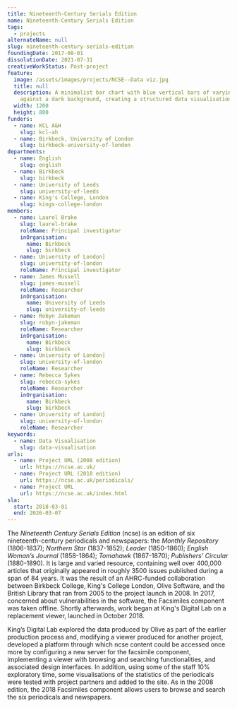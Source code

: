```yaml
---
title: Nineteenth-Century Serials Edition
name: Nineteenth-Century Serials Edition
tags:
  - projects
alternateName: null
slug: nineteenth-century-serials-edition
foundingDate: 2017-08-01
dissolutionDate: 2021-07-31
creativeWorkStatus: Post-project
feature:
  image: /assets/images/projects/NCSE--Data viz.jpg
  title: null
  description: A minimalist bar chart with blue vertical bars of varying heights
    against a dark background, creating a structured data visualisation.
  width: 1200
  height: 800
funders:
  - name: KCL A&H
    slug: kcl-ah
  - name: Birkbeck, University of London
    slug: birkbeck-university-of-london
departments:
  - name: English
    slug: english
  - name: Birkbeck
    slug: birkbeck
  - name: University of Leeds
    slug: university-of-leeds
  - name: King's College, London
    slug: kings-college-london
members:
  - name: Laurel Brake
    slug: laurel-brake
    roleName: Principal investigator
    inOrganisation:
      name: Birkbeck
      slug: birkbeck
  - name: University of London]
    slug: university-of-london
    roleName: Principal investigator
  - name: James Mussell
    slug: james-mussell
    roleName: Researcher
    inOrganisation:
      name: University of Leeds
      slug: university-of-leeds
  - name: Robyn Jakeman
    slug: robyn-jakeman
    roleName: Researcher
    inOrganisation:
      name: Birkbeck
      slug: birkbeck
  - name: University of London]
    slug: university-of-london
    roleName: Researcher
  - name: Rebecca Sykes
    slug: rebecca-sykes
    roleName: Researcher
    inOrganisation:
      name: Birkbeck
      slug: birkbeck
  - name: University of London]
    slug: university-of-london
    roleName: Researcher
keywords:
  - name: Data Visualisation
    slug: data-visualisation
urls:
  - name: Project URL (2008 edition)
    url: https://ncse.ac.uk/
  - name: Project URL (2018 edition)
    url: https://ncse.ac.uk/periodicals/
  - name: Project URL
    url: https://ncse.ac.uk/index.html
sla:
  start: 2018-03-01
  end: 2026-03-07
---
```


The _Nineteenth Century Serials Edition_ (ncse) is an edition of six nineteenth-century periodicals and newspapers: the _Monthly Repository_ (1806-1837); _Northern Star_ (1837-1852); _Leader_ (1850-1860); _English Woman’s Journal_ (1858-1864); _Tomahawk_ (1867-1870); _Publishers’ Circular_ (1880-1890). It is large and varied resource, containing well over 400,000 articles that originally appeared in roughly 3500 issues published during a span of 84 years. It was the result of an AHRC-funded collaboration between Birkbeck College, King's College London, Olive Software, and the British Library that ran from 2005 to the project launch in 2008. In 2017, concerned about vulnerabilities in the software, the Facsimiles component was taken offline. Shortly afterwards, work began at King's Digital Lab on a replacement viewer, launched in October 2018.

King’s Digital Lab explored the data produced by Olive as part of the earlier production process and, modifying a viewer produced for another project, developed a platform through which ncse content could be accessed once more by configuring a new server for the facsimile component, implementing a viewer with browsing and searching functionalities, and associated design interfaces. In addition, using some of the staff 10% exploratory time, some visualisations of the statistics of the periodicals were tested with project partners and added to the site. As in the 2008 edition, the 2018 Facsimiles component allows users to browse and search the six periodicals and newspapers.
